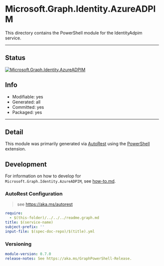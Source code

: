 <!-- region Generated -->
# Microsoft.Graph.Identity.AzureADPIM
This directory contains the PowerShell module for the IdentityAdpim service.

---
## Status
[![Microsoft.Graph.Identity.AzureADPIM](https://img.shields.io/powershellgallery/v/Microsoft.Graph.Identity.AzureADPIM.svg?style=flat-square&label=Microsoft.Graph.Identity.AzureADPIM "Microsoft.Graph.Identity.AzureADPIM")](https://www.powershellgallery.com/packages/Microsoft.Graph.Identity.AzureADPIM/)

## Info
- Modifiable: yes
- Generated: all
- Committed: yes
- Packaged: yes

---
## Detail
This module was primarily generated via [AutoRest](https://github.com/Azure/autorest) using the [PowerShell](https://github.com/Azure/autorest.powershell) extension.

## Development
For information on how to develop for `Microsoft.Graph.Identity.AzureADPIM`, see [how-to.md](how-to.md).
<!-- endregion -->

### AutoRest Configuration

> see https://aka.ms/autorest

``` yaml
require:
  - $(this-folder)/../../../readme.graph.md
title: $(service-name)
subject-prefix: ''
input-file: $(spec-doc-repo)/$(title).yml
```
### Versioning

``` yaml
module-version: 0.7.0
release-notes: See https://aka.ms/GraphPowerShell-Release.
```
